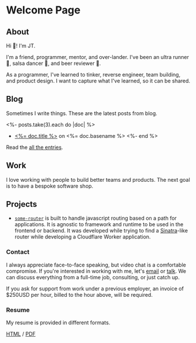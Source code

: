# Welcome Page
## About

Hi :wave:! I'm JT.

I'm a friend, programmer, mentor, and over-lander. I've been an ultra runner
:running:, salsa dancer :dancer:, and beer reviewer :beer:.

As a programmer, I've learned to tinker, reverse engineer, team building, and
product design. I want to capture what I've learned, so it can be shared.

## Blog

Sometimes I write things. These are the latest posts from blog.

<!-- deno-fmt-ignore-start -->

<%- posts.take(3).each do |doc| %>
- [<%= doc.title %>](<%= doc.path %>) on <%= doc.basename %>
<%- end %>

<!-- deno-fmt-ignore-end -->

Read the [all the entries](/posts).

## Work

I love working with people to build better teams and products. The next goal is
to have a bespoke software shop.

## Projects

- [`some-router`](https://github.com/jtarchie/some-router) is built to handle javascript routing based on a path for applications. It is agnostic to framework and runtime to be used in the frontend or backend. It was developed while trying to find a [Sinatra](http://sinatrarb.com/)-like router while developing a Cloudflare Worker application.

### Contact

I always appreciate face-to-face speaking, but video chat is a comfortable
compromise. If you're interested in working with me, let's [email](mailto:hello2022@jtarchie.com) or [talk](https://calendly.com/jtarchie/15min).
We can discuss everything from a full-time job, consulting, or just catch up.

If you ask for support from work under a previous employer, an invoice of $250USD per hour, billed to the hour above, will be required.

### Resume

My resume is provided in different formats.

[HTML](resume/index.html) / [PDF](resume/index.pdf)
